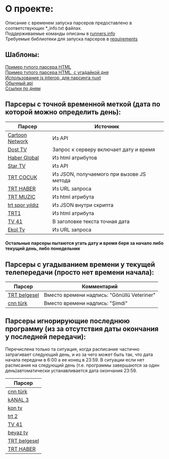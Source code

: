 # О проекте:
Описание с временем запуска парсеров предоставлено в соответствующих *_info.txt файлах. <br />
Поддерживаемые команды описаны в [runners.info](runners.info) <br />
Требуемые библиотеки для запуска парсеров в [requirements](requirements.txt) <br />

## Шаблоны:
[Пример тупого парсера HTML](src/trt_muzic.py) <br />
[Пример тупого парсера HTML, с угадайкой дня](src/sozcu_tv.py) <br />
[Использование js interop, для парсинга nuxt](src/trt_cocuk.py) <br />
[Обычный api](src/cartoon_network.py) <br />
[Ссылки по дням](src/beyaz_tv.py)

## Парсеры с точной временной меткой (дата по которой можно определить день):
| Парсер | Источник |
| --- | --- |
| [Cartoon Network](src/cartoon_network.py) | Из API |
| [Dost TV](src/dost_tv.py) | Запрос к серверу включает дату и время | 
| [Haber Global](src/cartoon_network.py) | Из html атрибутов |
| [Star TV](src/star_tv.py) | Из API |
| [TRT ÇOCUK](src/trt_cocuk.py) | Из JSON, получаемого при вызове JS метода |
| [TRT HABER](src/trt_haber.py) | Из URL запроса |
| [TRT MUZIC](src/trt_muzic.py) | Из html атрибута |
| [trt spor yıldız](src/trt_spor_yildizi.py) | Из JSON внутри скрипта |
| [TRT1](src/trt1.py) | Из html атрибута |
| [TV 41](src/tv41.py) | В заголовке текста точная дата |
| [Ekol Tv](src/ekol_tv.py) | Из URL запроса |
#### Остальные парсеры пытаются угать дату и время беря за начало либо текущий день, либо понедельник

## Парсеры с угадыванием времени у текущей телепередачи (просто нет времени начала):
| Парсер | Комментарий |
| --- | --- |
| [TRT belgesel](src/trt_belgesel.py) | Вместо времени надпись: "Gönüllü Veteriner" |
| [cnn türk](src/cnn_turk.py) | Вместо времени надпись: "Şimdi" |

## Парсеры игнорирующие последнюю программу (из за отсутствия даты окончания у последней передачи):
Перечислена только та ситуация, когда расписание частично затрагивает следующий день, и из за чего может быть так, что дата начала передачи в 6:00 а ее конец в 23:59. В ситуации если нет расписания на следующий день (т.е. программы завершаются за один день)автоматически устанавливается дата окончания 23:59.

| Парсер |
| --- |
| [cnn türk](src/cnn_turk.py) |
| [kANAL 3](src/kanal3.py) | 
| [kon tv](src/kon_tv.py) |
| [trt 2](src/trt2.py) |
| [TV 41](src/tv41.py) |
| [beyaz tv](src/beyaz_tv.py) |
| [TRT belgesel](src/trt_belgesel.py) |
| [TRT HABER](src/trt_haber.py) |
